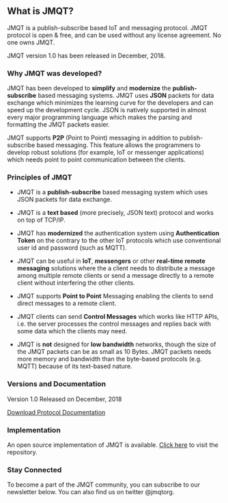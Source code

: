## What is JMQT?

JMQT is a publish-subscribe based IoT and messaging protocol. JMQT protocol is open & free, and can be used without any license agreement. No one owns JMQT.

JMQT version 1.0 has been released in December, 2018. 

### Why JMQT was developed?

JMQT has been developed to **simplify** and **modernize** the **publish-subscribe** based messaging systems. JMQT uses **JSON** packets for data exchange which minimizes the learning curve for the developers and can speed up the development cycle. JSON is natively supported in almost every major programming language which makes the parsing and formatting the JMQT packets easier. 

JMQT supports **P2P** (Point to Point) messaging in addition to publish-subscribe based messaging. This feature allows the programmers to develop robust solutions (for example, IoT or messenger applications) which needs point to point communication between the clients.

### Principles of JMQT 

- JMQT is a **publish-subscribe** based messaging system which uses JSON packets for data exchange.

- JMQT is a **text based** (more precisely, JSON text) protocol and works on top of TCP/IP.

- JMQT has **modernized** the authentication system using **Authentication Token** on the contrary to the other IoT protocols which use conventional user id and password (such as MQTT). 

- JMQT can be useful in **IoT**, **messengers** or other **real-time remote messaging** solutions where the a client needs to distribute a message among multiple remote clients or send a message directly to a remote client without interfering the other clients.

- JMQT supports **Point to Point** Messaging enabling the clients to send direct messages to a remote client.

- JMQT clients can send **Control Messages** which works like HTTP APIs, i.e. the server processes the control messages and replies back with some data which the clients may need.

- JMQT is **not** designed for **low bandwidth** networks, though the size of the JMQT packets can be as small as 10 Bytes. JMQT packets needs more memory and bandwidth than the byte-based protocols (e.g. MQTT) because of its text-based nature.


### Versions and Documentation

Version 1.0
Released on December, 2018

[Download Protocol Documentation](https://github.com/shubhadeepb14/jmqtdoc/raw/master/JMQT_1_0_Specifications.pdf)
 

### Implementation

An open source implementation of JMQT is available. [Click here](https://github.com/shubhadeepb14/jmqt) to visit the repository.

 

### Stay Connected

To become a part of the JMQT community, you can subscribe to our newsletter below. You can also find us on twitter @jmqtorg.
